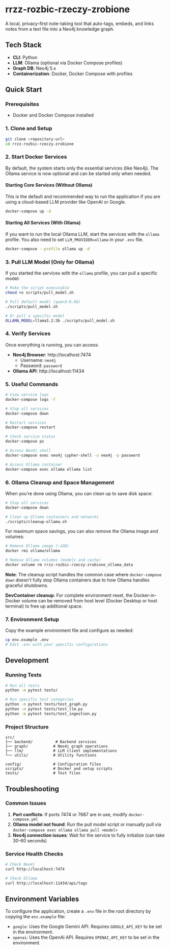 # rrzz-rozbic-rzeczy-zrobione

A local, privacy-first note-taking tool that auto-tags, embeds, and links notes from a text file into a Neo4j knowledge graph.

## Tech Stack
- **CLI**: Python
- **LLM**: Ollama (optional via Docker Compose profiles)
- **Graph DB**: Neo4j 5.x
- **Containerization**: Docker, Docker Compose with profiles

## Quick Start

### Prerequisites
- Docker and Docker Compose installed

### 1. Clone and Setup
```bash
git clone <repository-url>
cd rrzz-rozbic-rzeczy-zrobione
```

### 2. Start Docker Services
By default, the system starts only the essential services (like Neo4j). The Ollama service is now optional and can be started only when needed.

#### Starting Core Services (Without Ollama)
This is the default and recommended way to run the application if you are using a cloud-based LLM provider like OpenAI or Google.
```bash
docker-compose up -d
```

#### Starting All Services (With Ollama)
If you want to run the local Ollama LLM, start the services with the `ollama` profile.
You also need to set `LLM_PROVIDER=ollama` in your `.env` file.
```bash
docker-compose --profile ollama up -d
```

### 3. Pull LLM Model (Only for Ollama)
If you started the services with the `ollama` profile, you can pull a specific model:

```bash
# Make the script executable
chmod +x scripts/pull_model.sh

# Pull default model (qwen3:0.6b)
./scripts/pull_model.sh

# Or pull a specific model
OLLAMA_MODEL=llama3.2:3b ./scripts/pull_model.sh
```

### 4. Verify Services
Once everything is running, you can access:

- **Neo4j Browser**: http://localhost:7474
  - Username: `neo4j`
  - Password: `password`
- **Ollama API**: http://localhost:11434

### 5. Useful Commands

```bash
# View service logs
docker-compose logs -f

# Stop all services
docker-compose down

# Restart services
docker-compose restart

# Check service status
docker-compose ps

# Access Neo4j shell
docker-compose exec neo4j cypher-shell -u neo4j -p password

# Access Ollama container
docker-compose exec ollama ollama list
```

### 6. Ollama Cleanup and Space Management

When you're done using Ollama, you can clean up to save disk space:

```bash
# Stop all services
docker-compose down

# Clean up Ollama containers and networks
./scripts/cleanup-ollama.sh
```

For maximum space savings, you can also remove the Ollama image and volumes:
```bash
# Remove Ollama image (~1GB)
docker rmi ollama/ollama

# Remove Ollama volumes (models and cache)
docker volume rm rrzz-rozbic-rzeczy-zrobione_ollama_data
```

**Note**: The cleanup script handles the common case where `docker-compose down` doesn't fully stop Ollama containers due to how Ollama handles graceful shutdowns.

**DevContainer cleanup**: For complete environment reset, the Docker-in-Docker volume can be removed from host level (Docker Desktop or host terminal) to free up additional space.

### 7. Environment Setup
Copy the example environment file and configure as needed:
```bash
cp env.example .env
# Edit .env with your specific configurations
```

## Development

### Running Tests
```bash
# Run all tests
python -m pytest tests/

# Run specific test categories
python -m pytest tests/test_graph.py
python -m pytest tests/test_llm.py
python -m pytest tests/test_ingestion.py
```

### Project Structure
```
src/
├── backend/          # Backend services
├── graph/           # Neo4j graph operations
├── llm/             # LLM client implementations
└── utils/           # Utility functions

config/              # Configuration files
scripts/             # Docker and setup scripts
tests/               # Test files
```

## Troubleshooting

### Common Issues

1. **Port conflicts**: If ports 7474 or 7687 are in use, modify `docker-compose.yml`
2. **Ollama model not found**: Run the pull model script or manually pull via `docker-compose exec ollama ollama pull <model>`
3. **Neo4j connection issues**: Wait for the service to fully initialize (can take 30-60 seconds)

### Service Health Checks
```bash
# Check Neo4j
curl http://localhost:7474

# Check Ollama
curl http://localhost:11434/api/tags
```

## Environment Variables

To configure the application, create a `.env` file in the root directory by copying the `env.example` file:

*   `google`: Uses the Google Gemini API. Requires `GOOGLE_API_KEY` to be set in the environment.
*   `openai`: Uses the OpenAI API. Requires `OPENAI_API_KEY` to be set in the environment.